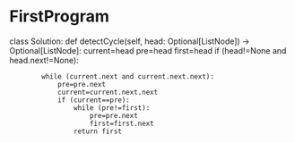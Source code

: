 # FirstProgram

class Solution:
    def detectCycle(self, head: Optional[ListNode]) -> Optional[ListNode]:
        current=head
        pre=head
        first=head
        if (head!=None and head.next!=None):
            
            while (current.next and current.next.next):
                pre=pre.next
                current=current.next.next
                if (current==pre):
                    while (pre!=first):
                        pre=pre.next
                        first=first.next
                    return first
            
        
